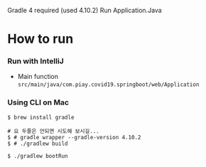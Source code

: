 Gradle 4 required (used 4.10.2) 
Run Application.Java 

# How to run
### Run with IntelliJ
- Main function
`src/main/java/com.piay.covid19.springboot/web/Application`

### Using CLI on Mac
```shell
$ brew install gradle

# 요 두줄은 안되면 시도해 보시길...
$ # gradle wrapper --gradle-version 4.10.2
$ # ./gradlew build

$ ./gradlew bootRun
```

